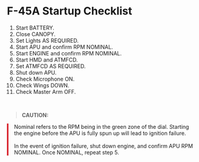 # F-45A Startup Checklist

1. Start BATTERY.
2. Close CANOPY.
3. Set Lights AS REQUIRED.
4. Start APU and confirm RPM NOMINAL.
5. Start ENGINE and confirm RPM NOMINAL.
6. Start HMD and ATMFCD.
7. Set ATMFCD AS REQUIRED.
8. Shut down APU.
9. Check Microphone ON.
10. Check Wings DOWN.
11. Check Master Arm OFF.

<br>

> **CAUTION:**

<div style="border-left: 4px solid #d8222b; padding-left: 15px; margin-bottom: 20px;">
    Nominal refers to the RPM being in the green zone of the dial. Starting the engine before the APU is fully spun up will lead to ignition failure. 
    <br><br>
    In the event of ignition failure, shut down engine, and confirm APU RPM NOMINAL. Once NOMINAL, repeat step 5.
</div>

<br>
